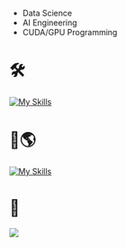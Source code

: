 - Data Science
- AI Engineering
- CUDA/GPU Programming 

# 🛠️
[![My Skills](https://skillicons.dev/icons?i=python,cpp,java,ts,bash,sklearn,tensorflow,pytorch,aws,azure,docker,terraform,postgresql,mongodb,vscode)](https://skillicons.dev)

# 🤔🌎 
[![My Skills](https://skillicons.dev/icons?i=rust,go,cpp,zig)](https://skillicons.dev) 

# 📇
<div id="badges">
<!--    <a href="mailto:kshatriyaprithviraj@gmail.com?">
   <img src="https://img.shields.io/badge/gmail-%23DD0031.svg?&style=for-the-badge&logo=gmail&logoColor=white" alt="Gmail Badge"/>
   </a> 
   <a href="https://www.linkedin.com/in/prithvirajkshatriya/">
   <img src="https://img.shields.io/badge/LinkedIn-blue?style=for-the-badge&logo=linkedin&logoColor=white" alt="LinkedIn Badge"/>
   </a> -->
   <a href="https://discord.com/users/:1264564017951932456">
   <img src="https://img.shields.io/badge/Discord-%235865F2.svg?style=for-the-badge&logo=discord&logoColor=white"/>
   </a>
</div>
